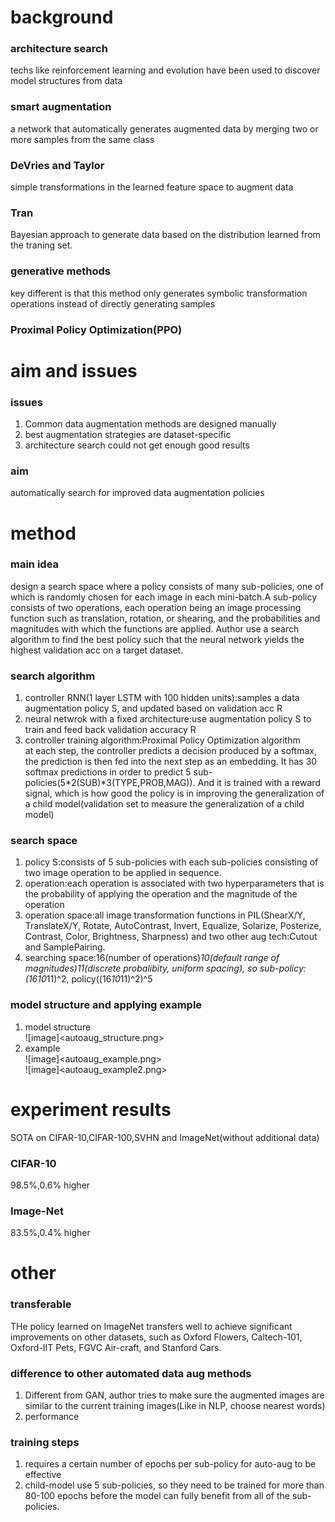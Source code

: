 # background
### architecture search
techs like reinforcement learning and evolution have been used to discover model structures from data  
### smart augmentation
a network that automatically generates augmented data by merging two or more samples from the same class  
### DeVries and Taylor
simple transformations in the learned feature space to augment data  
### Tran
Bayesian approach to generate data based on the distribution learned from the traning set.  
### generative methods
key different is that this method only generates symbolic transformation operations instead of directly generating samples  
### Proximal Policy Optimization(PPO)

# aim and issues
### issues
1. Common data augmentation methods are designed manually  
2. best augmentation strategies are dataset-specific  
3. architecture search could not get enough good results  
### aim
automatically search for improved data augmentation policies  
# method
### main idea
design a search space where a policy consists of many sub-policies, one of which is randomly chosen for each image in each mini-batch.A sub-policy consists of two operations, each operation being an image processing function such as translation, rotation, or shearing, and the probabilities and magnitudes with which the functions are applied. Author use a search algorithm to find the best policy such that the neural network yields the highest validation acc on a target dataset.  
### search algorithm
1. controller RNN(1 layer LSTM with 100 hidden units):samples a data augmentation policy S, and updated based on validation acc R    
2. neural netwrok with a fixed architecture:use augmentation policy S to train and feed back validation accuracy R  
3. controller training algorithm:Proximal Policy Optimization algorithm  
at each step, the controller predicts a decision produced by a softmax, the prediction is then fed into the next step as an embedding. It has 30 softmax predictions in order to predict 5 sub-policies(5*2(SUB)*3(TYPE,PROB,MAG)). And it is trained with a reward signal, which is how good the policy is in improving the generalization of a child model(validation set to measure the generalization of a child model)  

### search space
1. policy S:consists of 5 sub-policies with each sub-policies consisting of two image operation to be applied in sequence.  
2. operation:each operation is associated with two hyperparameters that is the probability of applying the operation and the magnitude of the operation  
3. operation space:all image transformation functions in PIL(ShearX/Y, TranslateX/Y, Rotate, AutoContrast, Invert, Equalize, Solarize, Posterize, Contrast, Color, Brightness, Sharpness) and two other aug tech:Cutout and SamplePairing.  
4. searching space:16(number of operations)*10(default range of magnitudes)*11(discrete probalibity, uniform spacing), so sub-policy:(16*10*11)^2, policy((16*10*11)^2)^5  
### model structure and applying example
1. model structure  
![image]<autoaug_structure.png>  
2. example  
![image]<autoaug_example.png>  
![image]<autoaug_example2.png>  
# experiment results
SOTA on CIFAR-10,CIFAR-100,SVHN and ImageNet(without additional data)  
### CIFAR-10
98.5%,0.6% higher  
### Image-Net
83.5%,0.4% higher  

# other
### transferable
THe policy learned on ImageNet transfers well to achieve significant improvements on other datasets, such as Oxford Flowers, Caltech-101, Oxford-IIT Pets, FGVC Air-craft, and Stanford Cars.  
### difference to other automated data aug methods
1. Different from GAN, author tries to make sure the augmented images are similar to the current training images(Like in NLP, choose nearest words)  
2. performance  
### training steps
1. requires a certain number of epochs per sub-policy for auto-aug to be effective  
2. child-model use 5 sub-policies, so they need to be trained for more than 80-100 epochs before the model can fully benefit from all of the sub-policies.
